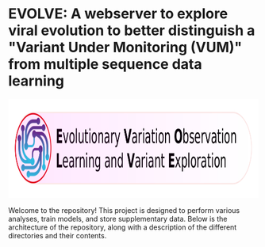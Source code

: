 # EVOLVE: A webserver to explore viral evolution to better distinguish a "Variant Under Monitoring (VUM)" from multiple sequence data learning

<img src="logo.jpg"  alt="Evolve Logo" height="200">

Welcome to the repository! This project is designed to perform various analyses, train models, and store supplementary data. Below is the architecture of the repository, along with a description of the different directories and their contents.
